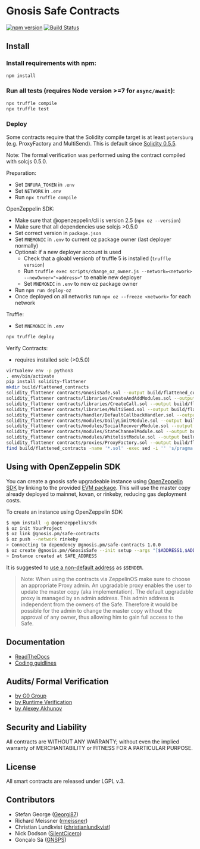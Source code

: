 Gnosis Safe Contracts
=====================

[![npm version](https://badge.fury.io/js/%40gnosis.pm%2Fsafe-contracts.svg)](https://badge.fury.io/js/%40gnosis.pm%2Fsafe-contracts)
[![Build Status](https://travis-ci.org/gnosis/safe-contracts.svg?branch=development)](https://travis-ci.org/gnosis/safe-contracts)

Install
-------
### Install requirements with npm:

```bash
npm install
```

### Run all tests (requires Node version >=7 for `async/await`):

```bash
npx truffle compile
npx truffle test
```

### Deploy

Some contracts require that the Solidity compile target is at least `petersburg` (e.g. ProxyFactory and MultiSend). This is default since [Solidity 0.5.5](https://github.com/ethereum/solidity/releases/tag/v0.5.5).

Note: The formal verification was performed using the contract compiled with solcjs 0.5.0.

Preparation:
- Set `INFURA_TOKEN` in `.env`
- Set `NETWORK` in `.env`
- Run `npx truffle compile`

OpenZeppelin SDK:
- Make sure that @openzeppelin/cli is version 2.5 (`npx oz --version`)
- Make sure that all dependencies use solcjs >0.5.0
- Set correct version in `package.json`
- Set `MNEMONIC` in `.env` to current oz package owner (last deployer normally)
- Optional: if a new deployer account is used
  - Check that a gloabl versionb of truffle 5 is installed (`truffle version`)
  - Run `truffle exec scripts/change_oz_owner.js --network=<network> --newOwner="<address>"` to enable new deployer
  - Set `MNEMONIC` in `.env` to new oz package owner
- Run `npm run deploy-oz`
- Once deployed on all networks run `npx oz --freeze <network>` for each network

Truffle:
- Set `MNEMONIC` in `.env`

```bash
npx truffle deploy
```

Verify Contracts:
- requires installed solc (>0.5.0)
```bash
virtualenv env -p python3
. env/bin/activate
pip install solidity-flattener
mkdir build/flattened_contracts
solidity_flattener contracts/GnosisSafe.sol --output build/flattened_contracts/GnosisSafe.sol
solidity_flattener contracts/libraries/CreateAndAddModules.sol --output build/flattened_contracts/CreateAndAddModules.sol --solc-paths="/=/"
solidity_flattener contracts/libraries/CreateCall.sol --output build/flattened_contracts/CreateCall.sol --solc-paths="/=/"
solidity_flattener contracts/libraries/MultiSend.sol --output build/flattened_contracts/MultiSend.sol --solc-paths="/=/"
solidity_flattener contracts/handler/DefaultCallbackHandler.sol --output build/flattened_contracts/DefaultCallbackHandler.sol --solc-paths="/=/"
solidity_flattener contracts/modules/DailyLimitModule.sol --output build/flattened_contracts/DailyLimitModule.sol --solc-paths="/=/"
solidity_flattener contracts/modules/SocialRecoveryModule.sol --output build/flattened_contracts/SocialRecoveryModule.sol --solc-paths="/=/"
solidity_flattener contracts/modules/StateChannelModule.sol --output build/flattened_contracts/StateChannelModule.sol --solc-paths="/=/"
solidity_flattener contracts/modules/WhitelistModule.sol --output build/flattened_contracts/WhitelistModule.sol --solc-paths="/=/"
solidity_flattener contracts/proxies/ProxyFactory.sol --output build/flattened_contracts/ProxyFactory.sol
find build/flattened_contracts -name '*.sol' -exec sed -i '' 's/pragma solidity ^0.4.13;/pragma solidity >=0.5.0 <0.7.0;/g' {} \;
```

Using with OpenZeppelin SDK
---------------------------

You can create a gnosis safe upgradeable instance using [OpenZeppelin SDK](https://docs.openzeppelin.com/sdk/2.5) by linking to the provided [EVM package](https://docs.openzeppelin.com/sdk/2.5/linking). This will use the master copy already deployed to mainnet, kovan, or rinkeby, reducing gas deployment costs.

To create an instance using OpenZeppelin SDK:

```bash
$ npm install -g @openzeppelin/sdk
$ oz init YourProject
$ oz link @gnosis.pm/safe-contracts
$ oz push --network rinkeby
> Connecting to dependency @gnosis.pm/safe-contracts 1.0.0
$ oz create @gnosis.pm//GnosisSafe --init setup --args "[$ADDRESS1,$ADDRESS2,$ADDRESS3],2,0x0000000000000000000000000000000000000000,\"\"" --network rinkeby --from $SENDER
> Instance created at SAFE_ADDRESS
```

It is suggested to [use a non-default address](https://docs.zeppelinos.org/docs/pattern.html#transparent-proxies-and-function-clashes) as `$SENDER`.

> Note: When using the contracts via ZeppelinOS make sure to choose an appropriate Proxy admin. An upgradable proxy enables the user to update the master copy (aka implementation). The default upgradable proxy is managed by an admin address. This admin address is independent from the owners of the Safe. Therefore it would be possible for the admin to change the master copy without the approval of any owner, thus allowing him to gain full access to the Safe.

Documentation
-------------
- [ReadTheDocs](http://gnosis-safe.readthedocs.io/en/latest/)
- [Coding guidlines](docs/guidelines.md)

Audits/ Formal Verification
---------
- [by G0 Group](docs/audit_1_1_0.md)
- [by Runtime Verification](docs/rv_1_0_0.md)
- [by Alexey Akhunov](docs/alexey_audit.md)

Security and Liability
----------------------
All contracts are WITHOUT ANY WARRANTY; without even the implied warranty of MERCHANTABILITY or FITNESS FOR A PARTICULAR PURPOSE.

License
-------
All smart contracts are released under LGPL v.3.

Contributors
------------
- Stefan George ([Georgi87](https://github.com/Georgi87))
- Richard Meissner ([rmeissner](https://github.com/rmeissner))
- Christian Lundkvist ([christianlundkvist](https://github.com/christianlundkvist))
- Nick Dodson ([SilentCicero](https://github.com/SilentCicero))
- Gonçalo Sá ([GNSPS](https://github.com/GNSPS))
